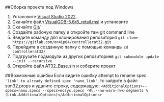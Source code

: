 ##Сборка проекта под Windows

1. Установите [Visual Studio 2022](https://visualstudio.microsoft.com/ru/downloads/).
2. Скачайте файл [VisualGDB-5.6r8_retail.msi](https://fost.ws/soft/visualgdb-5-6-r8-key-2023/?ysclid=m8cre3j7go885579343) и установите
3. Скачайте [Git](https://git-scm.com/downloads/win)/
4. Создайте рабочую папку и откройте там git command line
5. Введите команду для клонирования репозитория 
```git clone https://gitlab.com/on4ip84/controllerat32.git```
6. Перейдите в созданную папку с помощью команды
```cd controllerat32/```
7. Подгрузите подмодули из других репозиториев
```git submodule update --init --recursive```
8. Откройте файл AT32_Base.sln и соберите проект



##Возможные ошибки
Если видите ошибку attempt to rename spec ```'link' to already defined spec 'nano_link'```, то зайдите в файл stm32.props и удалите строку, содержащую: ```<AdditionalOptions>--specs=nano.specs --specs=nosys.specs -Wl,--no-warn-rwx-segments %(Link.AdditionalOptions)</AdditionalOptions>```
